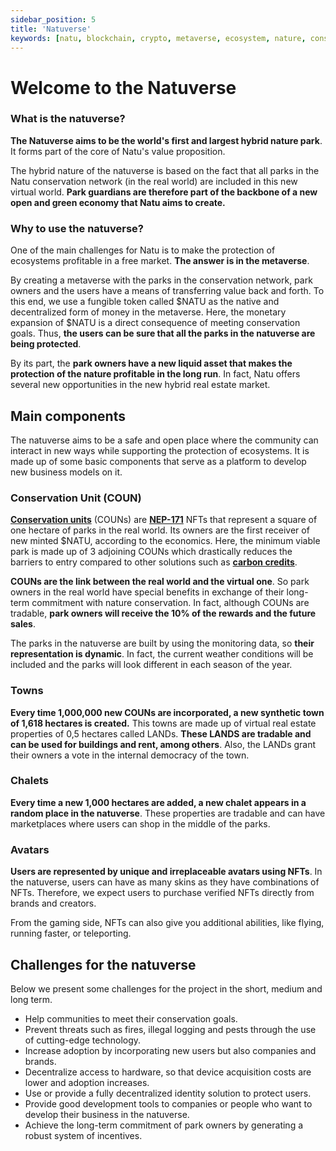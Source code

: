 ```yaml
---
sidebar_position: 5
title: 'Natuverse'
keywords: [natu, blockchain, crypto, metaverse, ecosystem, nature, conservation]
---
```

# Welcome to the Natuverse


### What is the natuverse?

**The Natuverse aims to be the world's first and largest hybrid nature park**. It forms part of the core of Natu's value proposition.

The hybrid nature of the natuverse is based on the fact that all parks in the Natu conservation network (in the real world) are included in this new virtual world. **Park guardians are therefore part of the backbone of a new open and green economy that Natu aims to create.**


### Why to use the natuverse?

One of the main challenges for Natu is to make the protection of ecosystems profitable in a free market. **The answer is in the metaverse**.

By creating a metaverse with the parks in the conservation network, park owners and the users have a means of transferring value back and forth. To this end, we use a fungible token called $NATU as the native and decentralized form of money in the metaverse. Here, the monetary expansion of \$NATU is a direct consequence of meeting conservation goals. Thus, **the users can be sure that all the parks in the natuverse are being protected**. 

By its part, the **park owners have a new liquid asset that makes the protection of the nature profitable in the long run**. In fact, Natu offers several new opportunities in the new hybrid real estate market.


## Main components

The natuverse aims to be a safe and open place where the community can interact in new ways while supporting the protection of ecosystems. It is made up of some basic components that serve as a platform to develop new business models on it. 


### Conservation Unit (COUN)

**[Conservation units](monitoring.md#conservation-units)** (COUNs) are **[NEP-171](https://nomicon.io/Standards/NonFungibleToken/Core.html)** NFTs that represent a square of one hectare of parks in the real world. Its owners are the first receiver of new minted \$NATU, according to the economics. Here, the minimum viable park is made up of 3 adjoining COUNs which drastically reduces the barriers to entry compared to other solutions such as **[carbon credits](https://www.investopedia.com/terms/c/carbon_credit.asp)**. 

**COUNs are the link between the real world and the virtual one**. So park owners in the real world have special benefits in exchange of their long-term commitment with nature conservation. In fact, although COUNs are tradable, **park owners will receive the 10% of the rewards and the future sales**.

The parks in the natuverse are built by using the monitoring data, so **their representation is dynamic**. In fact, the current weather conditions will be included and the parks will look different in each season of the year.


### Towns

**Every time 1,000,000 new COUNs are incorporated, a new synthetic town of 1,618 hectares is created.** This towns are made up of virtual real estate properties of 0,5 hectares called LANDs. **These LANDS are tradable and can be used for buildings and rent, among others**. Also, the LANDs grant their owners a vote in the internal democracy of the town.


### Chalets

**Every time a new 1,000 hectares are added, a new chalet appears in a random place in the natuverse**. These properties are tradable and can have marketplaces where users can shop in the middle of the parks.

### Avatars

**Users are represented by unique and irreplaceable avatars using NFTs**. In the natuverse, users can have as many skins as they have combinations of NFTs. Therefore, we expect users to purchase verified NFTs directly from brands and creators. 

From the gaming side, NFTs can also give you additional abilities, like flying, running faster, or teleporting.

## Challenges for the natuverse


Below we present some challenges for the project in the short, medium and long term.

- Help communities to meet their conservation goals.
- Prevent threats such as fires, illegal logging and pests through the use of cutting-edge technology.
- Increase adoption by incorporating new users but also companies and brands.
- Decentralize access to hardware, so that device acquisition costs are lower and adoption increases.
- Use or provide a fully decentralized identity solution to protect users.
- Provide good development tools to companies or people who want to develop their business in the natuverse.
- Achieve the long-term commitment of park owners by generating a robust system of incentives.
